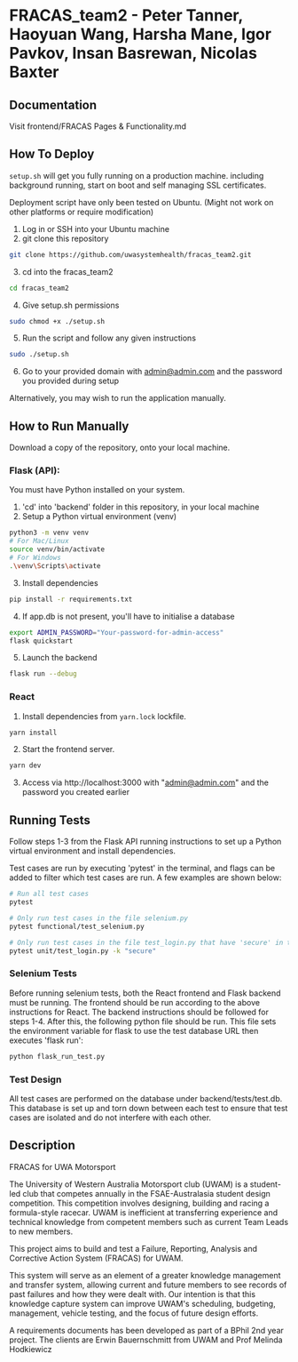 # FRACAS_team2 - Peter Tanner, Haoyuan Wang, Harsha Mane, Igor Pavkov, Insan Basrewan, Nicolas Baxter

## Documentation
Visit frontend/FRACAS Pages & Functionality.md

## How To Deploy
`setup.sh` will get you fully running on a production machine. 
including background running, start on boot and self managing SSL certificates.

Deployment script have only been tested on Ubuntu. 
(Might not work on other platforms or require modification)

1. Log in or SSH into your Ubuntu machine
2. git clone this repository 
```bash
git clone https://github.com/uwasystemhealth/fracas_team2.git
```
3. cd into the fracas_team2 
```bash
cd fracas_team2
```
4. Give setup.sh permissions 
```bash
sudo chmod +x ./setup.sh
```
5. Run the script and follow any given instructions
```bash
sudo ./setup.sh
```
6. Go to your provided domain with admin@admin.com and the password you provided during setup

Alternatively, you may wish to run the application manually.

## How to Run Manually

Download a copy of the repository, onto your local machine.

### Flask (API):

You must have Python installed on your system.

1. 'cd' into 'backend' folder in this repository, in your local machine
2. Setup a Python virtual environment (venv)

```bash
python3 -m venv venv
# For Mac/Linux
source venv/bin/activate
# For Windows
.\venv\Scripts\activate
```

3. Install dependencies

```bash
pip install -r requirements.txt
```

4. If app.db is not present, you'll have to initialise a database

```bash
export ADMIN_PASSWORD="Your-password-for-admin-access"
flask quickstart
```

5. Launch the backend

```bash
flask run --debug
```

### React

1. Install dependencies from `yarn.lock` lockfile.

```bash
yarn install
```

2. Start the frontend server.

```bash
yarn dev
```

3. Access via http://localhost:3000 with "admin@admin.com" and the password you created earlier


## Running Tests

Follow steps 1-3 from the Flask API running instructions to set up a Python virtual environment and install dependencies.


Test cases are run by executing 'pytest' in the terminal, and flags can be added to filter which test cases are run. A few examples are shown below:
```bash
# Run all test cases
pytest

# Only run test cases in the file selenium.py
pytest functional/test_selenium.py 

# Only run test cases in the file test_login.py that have 'secure' in their names
pytest unit/test_login.py -k "secure" 
```

### Selenium Tests

Before running selenium tests, both the React frontend and Flask backend must be running. 
The frontend should be run according to the above instructions for React. 
The backend instructions should be followed for steps 1-4. After this, the following python file should be run. This file sets the environment variable for flask to use the test database URL then executes 'flask run':
```bash
python flask_run_test.py
```

### Test Design

All test cases are performed on the database under backend/tests/test.db. This database is set up and torn down between each test to ensure that test cases are isolated and do not interfere with each other.


## Description

FRACAS for UWA Motorsport

The University of Western Australia Motorsport club (UWAM) is a student-led club that competes annually in the FSAE-Australasia student design competition. This competition involves designing, building and racing a formula-style racecar. UWAM is inefficient at transferring experience and technical knowledge from competent members such as current Team Leads to new members.

This project aims to build and test a Failure, Reporting, Analysis and Corrective Action System (FRACAS) for UWAM.

This system will serve as an element of a greater knowledge management and transfer system, allowing current and future members to see records of past failures and how they were dealt with. Our intention is that this knowledge capture system can improve UWAM's scheduling, budgeting, management, vehicle testing, and the focus of future design efforts.

A requirements documents has been developed as part of a BPhil 2nd year project. The clients are Erwin Bauernschmitt from UWAM and Prof Melinda Hodkiewicz
